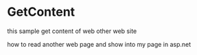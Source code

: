 # GetContent
this sample get content of web other web site

how to read another web page and show into my page in asp.net
